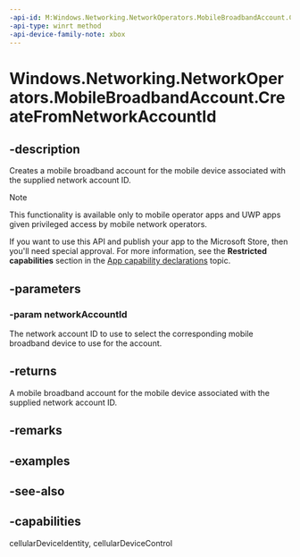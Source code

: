 ```yaml
---
-api-id: M:Windows.Networking.NetworkOperators.MobileBroadbandAccount.CreateFromNetworkAccountId(System.String)
-api-type: winrt method
-api-device-family-note: xbox
---
```


<!-- Method syntax
public Windows.Networking.NetworkOperators.MobileBroadbandAccount CreateFromNetworkAccountId(System.String networkAccountId)
-->

# Windows.Networking.NetworkOperators.MobileBroadbandAccount.CreateFromNetworkAccountId

## -description
Creates a mobile broadband account for the mobile device associated with the supplied network account ID.

> [!NOTE]
> This functionality is available only to mobile operator apps and UWP apps given privileged access by mobile network operators.
> 
> If you want to use this API and publish your app to the Microsoft Store, then you'll need special approval. For more information, see the **Restricted capabilities** section in the [App capability declarations](/windows/uwp/packaging/app-capability-declarations#restricted-capabilities) topic. 

## -parameters
### -param networkAccountId
The network account ID to use to select the corresponding mobile broadband device to use for the account.

## -returns
A mobile broadband account for the mobile device associated with the supplied network account ID.

## -remarks

## -examples

## -see-also

## -capabilities
cellularDeviceIdentity, cellularDeviceControl

